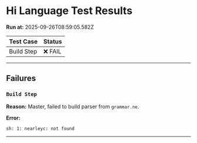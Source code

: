 # Hi Language Test Results

**Run at:** 2025-09-26T08:59:05.582Z

| Test Case | Status |
|-----------|--------|
| Build Step | ❌ FAIL |

---

## Failures

### `Build Step`

**Reason:** Master, failed to build parser from `grammar.ne`.

**Error:**
```
sh: 1: nearleyc: not found

```

---

